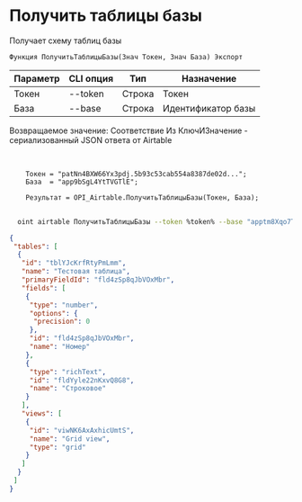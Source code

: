 ﻿---
sidebar_position: 2
---

# Получить таблицы базы
 Получает схему таблиц базы



`Функция ПолучитьТаблицыБазы(Знач Токен, Знач База) Экспорт`

  | Параметр | CLI опция | Тип | Назначение |
  |-|-|-|-|
  | Токен | --token | Строка | Токен |
  | База | --base | Строка | Идентификатор базы |

  
  Возвращаемое значение:   Соответствие Из КлючИЗначение - сериализованный JSON ответа от Airtable

<br/>




```bsl title="Пример кода"
    Токен = "patNn4BXW66Yx3pdj.5b93c53cab554a8387de02d...";
    База  = "app9bSgL4YtTVGTlE";

    Результат = OPI_Airtable.ПолучитьТаблицыБазы(Токен, База);
```



```sh title="Пример команды CLI"
    
  oint airtable ПолучитьТаблицыБазы --token %token% --base "apptm8Xqo7TwMaipQ"

```

```json title="Результат"
{
 "tables": [
  {
   "id": "tblYJcKrfRtyPmLmm",
   "name": "Тестовая таблица",
   "primaryFieldId": "fld4zSp8qJbVOxMbr",
   "fields": [
    {
     "type": "number",
     "options": {
      "precision": 0
     },
     "id": "fld4zSp8qJbVOxMbr",
     "name": "Номер"
    },
    {
     "type": "richText",
     "id": "fldYyle22nKxvQ8G8",
     "name": "Строковое"
    }
   ],
   "views": [
    {
     "id": "viwNK6AxAxhicUmtS",
     "name": "Grid view",
     "type": "grid"
    }
   ]
  }
 ]
}
```
